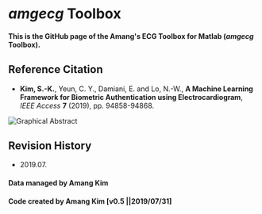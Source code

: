 # *amgecg* Toolbox
####  This is the GitHub page of the Amang's ECG Toolbox for Matlab (*amgecg* Toolbox).


## Reference Citation
* **Kim, S.-K.**, Yeun, C. Y., Damiani, E. and Lo, N.-W., **A Machine Learning Framework for Biometric Authentication using Electrocardiogram**, *IEEE Access* **7** (2019), pp. 94858-94868.

![Graphical Abstract](http://ieeexplore.ieee.org/ielx7/6287639/8600701/8756039/graphical_abstract/access-gagraphic-2927079.jpg)


## Revision History
* 2019.07.



#### Data managed by Amang Kim 
#### Code created by Amang Kim [v0.5 ||2019/07/31]

